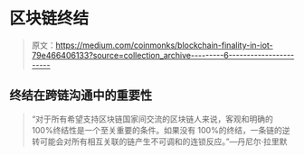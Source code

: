 # 区块链终结

> 原文：<https://medium.com/coinmonks/blockchain-finality-in-iot-79e466406133?source=collection_archive---------6----------------------->

## 终结在跨链沟通中的重要性

> “对于所有希望支持区块链国家间交流的区块链人来说，客观和明确的 100%终结性是一个至关重要的条件。如果没有 100%的终结，一条链的逆转可能会对所有相互关联的链产生不可调和的连锁反应。”—丹尼尔·拉里默